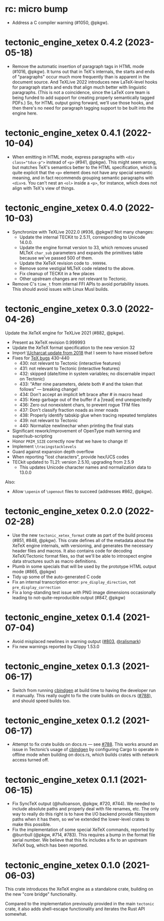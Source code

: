 # rc: micro bump

- Address a C compiler warning (#1050, @pkgw).


# tectonic_engine_xetex 0.4.2 (2023-05-18)

- Remove the automatic insertion of paragraph tags in HTML mode (#1016, @pkgw).
  It turns out that in TeX's internals, the starts and ends of "paragraphs"
  occur much more frequently than is apparent in the document source. And
  TeXLive 2022 introduces new LaTeX-level hooks for paragraph starts and ends
  that align much better with linguistic paragraphs. (This is not a coincidence,
  since the LaTeX core team is being funded to add support for creating properly
  semantically tagged PDFs.) So, for HTML output going forward, we'll use those
  hooks, and then there's no need for paragraph tagging support to be built into
  the engine here.


# tectonic_engine_xetex 0.4.1 (2022-10-04)

- When emitting in HTML mode, express paragraphs with `<div class="tdux-p">`
  instead of `<p>` (#941, @pkgw). This might seem wrong, but matches TeX's
  semantics better to the HTML specification, which is quite explicit that the
  `<p>` element does not have any special semantic meaning, and in fact
  recommends grouping semantic paragraphs with `<div>`s. You can't nest an
  `<ol>` inside a `<p>`, for instance, which does not align with TeX's view of
  things.


# tectonic_engine_xetex 0.4.0 (2022-10-03)

- Synchronize with TeXLive 2022.0 (#936, @pkgw)! Not many changes:
  - Update the internal TECKit to 2.5.11, corresponding to
    Unicode 14.0.0.
  - Update the engine format version to 33, which removes unused
    MLTeX `char_sub` parameters and expands the primitives table
    because we've passed 500 of them.
  - Update the XeTeX revision code to `.999994`.
  - Remove some vestigial MLTeX code related to the above.
  - Fix cleanup of TECKit in a few places
  - Other upstream changes are not relevant to Tectonic.
- Remove C's `time_t` from internal FFI APIs to avoid portability issues. This
  should avoid issues with Linux Musl builds.


# tectonic_engine_xetex 0.3.0 (2022-04-26)

Update the XeTeX engine for TeXLive 2021 (#882, @pkgw).

- Present as XeTeX revision 0.999993
- Update the XeTeX format specification to the new version 32
- Import [\Ucharcat update from 2018][ucc] that I seem to have missed before
- Fixes for [TeX bugs][tex82] 430-440
  - 430: not relevant to Tectonic (interactive features)
  - 431: not relevant to Tectonic (interactive features)
  - 432: skipped (date/time in system variables; no discernable impact on Tectonic)
  - 433: "After nine parameters, delete both # and the token that follows" — breaking change!
  - 434: Don't accept an implicit left brace after # in macro head
  - 435: Keep garbage out of the buffer if a |\read| end unexpectedly
  - 436: Zero out nonexistent chars, to prevent rogue TFM files
  - 437: Don't classify fraction noads as inner noads
  - 438: Properly identify tabskip glue when tracing repeated templates
  - 439: not relevant to Tectonic
  - 440: Normalize newlinechar when printing the final stats
- Significant rework/improvement of OpenType math kerning and super/sub-scripting
- Honor `PRIM_SIZE` correctly now that we have to change it!
- Implement `\tracingstacklevels`
- Guard against expansion depth overflow
- When reporting "lost characters", provide hex/UCS codes
- TECkit updated to TL21: version 2.5.10, upgrading from 2.5.9
  - This updates Unicode character names and normalization data to 13.0.0

[ucc]: https://github.com/TeX-Live/xetex/commit/0b12b29abb4748a9a85cc3e195ad388eba0d674e
[tex82]: https://ctan.math.utah.edu/ctan/tex-archive/systems/knuth/dist/errata/tex82.bug

Also:

- Allow `\openin` of `\openout` files to succeed (addresses #862, @pkgw).


# tectonic_engine_xetex 0.2.0 (2022-02-28)

- Use the new `tectonic_xetex_format` crate as part of the build process (#851,
  #848, @pkgw). This crate defines all of the metadata about the XeTeX engine
  internals, with versioning, and generates the necessary header files and
  macros. It also contains code for decoding XeTeX/Tectonic format files, so
  that we'll be able to introspect engine data structures such as macro
  definitions.
- Plumb in some specials that will be used by the prototype HTML output
  mode (#865, @pkgw)
- Tidy up some of the auto-generated C code
- Fix an internal transcription error: `pre_display_direction`, not
  `pre_display_correction`
- Fix a long-standing test issue with PNG image dimensions occasionally leading
  to not-quite-reproducible output (#847, @pkgw)


# tectonic_engine_xetex 0.1.4 (2021-07-04)

- Avoid misplaced newlines in warning output ([#803], [@ralismark])
- Fix new warnings reported by Clippy 1.53.0

[#803]: https://github.com/tectonic-typesetting/tectonic/pull/803
[@ralismark]: https://github.com/ralismark


# tectonic_engine_xetex 0.1.3 (2021-06-17)

- Switch from running [cbindgen] at build time to having the developer run it
  manually. This really ought to fix the crate builds on docs.rs ([#788]), and
  should speed builds too.

[cbindgen]: https://github.com/eqrion/cbindgen
[#788]: https://github.com/tectonic-typesetting/tectonic/issues/788


# tectonic_engine_xetex 0.1.2 (2021-06-17)

- Attempt to fix crate builds on docs.rs — see [#788]. This works around an
  issue in Tectonic’s usage of [cbindgen] by configuring Cargo to operate in
  offline mode when building on docs.rs, which builds crates with network access
  turned off.

[#788]: https://github.com/tectonic-typesetting/tectonic/issues/788
[cbindgen]: https://github.com/eqrion/cbindgen


# tectonic_engine_xetex 0.1.1 (2021-06-15)

- Fix SyncTeX output (@hulloanson, @pkgw, #720, #744). We needed to include
  absolute paths and properly deal with file renames, etc. The only way to
  really do this right is to have the I/O backend provide filesystem paths when
  it has them, so we've extended the lower-level crates to make this possible.
- Fix the implementation of some special XeTeX commands, reported by @burrbull
  (@pkgw, #714, #783). This requires a bump in the format file serial number. We
  believe that this fix includes a fix to an upstream XeTeX bug, which has been
  reported.


# tectonic_engine_xetex 0.1.0 (2021-06-03)

This crate introduces the XeTeX engine as a standalone crate, building on the
new "core bridge" functionality.

Compared to the implementation previously provided in the main `tectonic` crate,
it also adds shell-escape functionality and iterates the Rust API somewhat.
